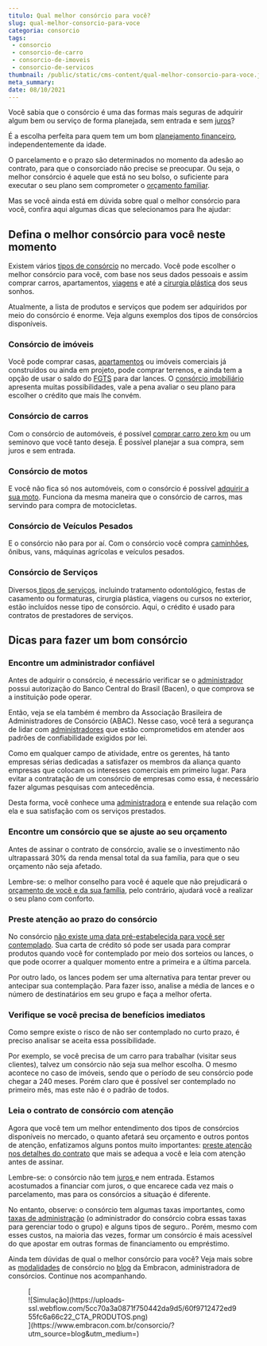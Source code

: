 ```yaml
---
titulo: Qual melhor consórcio para você?
slug: qual-melhor-consorcio-para-voce
categoria: consorcio
tags:
 - consorcio
 - consorcio-de-carro
 - consorcio-de-imoveis
 - consorcio-de-servicos
thumbnail: /public/static/cms-content/qual-melhor-consorcio-para-voce.jpg
meta_summary: 
date: 08/10/2021
---
```

Você sabia que o consórcio é uma das formas mais seguras de adquirir algum bem ou serviço de forma planejada, sem entrada e sem [juros](https://www.embracon.com.br/blog/parcela-de-consorcio-tem-juros)?

É a escolha perfeita para quem tem um bom [planejamento financeiro](https://www.embracon.com.br/blog/planejamento-financeiro-um-guia-para-as-financas-nao-sairem-de-controle), independentemente da idade.

O parcelamento e o prazo são determinados no momento da adesão ao contrato, para que o consorciado não precise se preocupar. Ou seja, o melhor consórcio é aquele que está no seu bolso, o suficiente para executar o seu plano sem comprometer o [orçamento familiar](https://www.embracon.com.br/blog/aprenda-como-montar-um-orcamento-familiar-em-5-passos).

Mas se você ainda está em dúvida sobre qual o melhor consórcio para você, confira aqui algumas dicas que selecionamos para lhe ajudar:

Defina o melhor consórcio para você neste momento 
--------------------------------------------------

Existem vários [tipos de consórcio](https://www.embracon.com.br/blog/voce-conhece-todos-os-tipos-de-consorcio) no mercado. Você pode escolher o melhor consórcio para você, com base nos seus dados pessoais e assim comprar carros, apartamentos, [viagens](https://www.embracon.com.br/blog/guia-completo-sobre-o-consorcio-de-viagens) e até a [cirurgia plástica](https://www.embracon.com.br/blog/por-que-fazer-um-consorcio-de-cirurgia-plastica) dos seus sonhos.

Atualmente, a lista de produtos e serviços que podem ser adquiridos por meio do consórcio é enorme. Veja alguns exemplos dos tipos de consórcios disponíveis.

### Consórcio de imóveis 

Você pode comprar casas, [apartamentos](https://www.embracon.com.br/blog/compre-seu-apartamento-com-o-consorcio-de-imoveis) ou imóveis comerciais já construídos ou ainda em projeto, pode comprar terrenos, e ainda tem a opção de usar o saldo do [FGTS](https://www.embracon.com.br/conhecaoconsorcio/minha-cota-de-imovel-foi-contemplada-como-utilizar-o-fgts) para dar lances. O [consórcio imobiliário](https://www.embracon.com.br/blog/16-maiores-duvidas-sobre-o-consorcio-de-imoveis) apresenta muitas possibilidades, vale a pena avaliar o seu plano para escolher o crédito que mais lhe convém.

### Consórcio de carros 

Com o consórcio de automóveis, é possível [comprar carro zero km](https://www.embracon.com.br/blog/conquiste-seu-carro-zero-km-com-um-consorcio) ou um seminovo que você tanto deseja. É possível planejar a sua compra, sem juros e sem entrada.

### Consórcio de motos 

E você não fica só nos automóveis, com o consórcio é possível [adquirir a sua moto](https://www.embracon.com.br/blog/faca-o-consorcio-de-moto-e-realize-seu-sonho). Funciona da mesma maneira que o consórcio de carros, mas servindo para compra de motocicletas.

### Consórcio de Veículos Pesados 

E o consórcio não para por aí. Com o consórcio você compra [caminhões](https://www.embracon.com.br/blog/como-funciona-o-consorcio-de-caminhao), ônibus, vans, máquinas agrícolas e veículos pesados.

### Consórcio de Serviços 

Diversos[ tipos de serviços](https://www.embracon.com.br/blog/consorcio-de-servicos-saiba-tudo-sobre-a-modalidade), incluindo tratamento odontológico, festas de casamento ou formaturas, cirurgia plástica, viagens ou cursos no exterior, estão incluídos nesse tipo de consórcio. Aqui, o crédito é usado para contratos de prestadores de serviços.

Dicas para fazer um bom consórcio 
----------------------------------

### Encontre um administrador confiável 

Antes de adquirir o consórcio, é necessário verificar se o [administrador](https://www.embracon.com.br/blog/como-escolher-uma-administradora-de-consorcio) possui autorização do Banco Central do Brasil (Bacen), o que comprova se a instituição pode operar.

Então, veja se ela também é membro da Associação Brasileira de Administradores de Consórcio (ABAC). Nesse caso, você terá a segurança de lidar com [administradores](https://www.embracon.com.br/blog/afinal-o-que-uma-administradora-de-consorcio-faz) que estão comprometidos em atender aos padrões de confiabilidade exigidos por lei.

Como em qualquer campo de atividade, entre os gerentes, há tanto empresas sérias dedicadas a satisfazer os membros da aliança quanto empresas que colocam os interesses comerciais em primeiro lugar. Para evitar a contratação de um consórcio de empresas como essa, é necessário fazer algumas pesquisas com antecedência.

Desta forma, você conhece uma [administradora](https://www.embracon.com.br/blog/porque-escolher-a-embracon-como-sua-administradora-de-consorcio) e entende sua relação com ela e sua satisfação com os serviços prestados.

### Encontre um consórcio que se ajuste ao seu orçamento 

Antes de assinar o contrato de consórcio, avalie se o investimento não ultrapassará 30% da renda mensal total da sua família, para que o seu orçamento não seja afetado.

Lembre-se: o melhor conselho para você é aquele que não prejudicará o [orçamento de você e da sua família](https://www.embracon.com.br/blog/como-fazer-um-orcamento-familiar-sem-erro), pelo contrário, ajudará você a realizar o seu plano com conforto.

### Preste atenção ao prazo do consórcio 

No consórcio [não existe uma data pré-estabelecida para você ser contemplado](https://www.embracon.com.br/blog/nao-existe-promessa-de-contemplacao-em-consorcio). Sua carta de crédito só pode ser usada para comprar produtos quando você for contemplado por meio dos sorteios ou lances, o que pode ocorrer a qualquer momento entre a primeira e a última parcela.

Por outro lado, os lances podem ser uma alternativa para tentar prever ou antecipar sua contemplação. Para fazer isso, analise a média de lances e o número de destinatários em seu grupo e faça a melhor oferta.

### Verifique se você precisa de benefícios imediatos 

Como sempre existe o risco de não ser contemplado no curto prazo, é preciso analisar se aceita essa possibilidade.

Por exemplo, se você precisa de um carro para trabalhar (visitar seus clientes), talvez um consórcio não seja sua melhor escolha. O mesmo acontece no caso de imóveis, sendo que o período de seu consórcio pode chegar a 240 meses. Porém claro que é possível ser contemplado no primeiro mês, mas este não é o padrão de todos.

### Leia o contrato de consórcio com atenção 

Agora que você tem um melhor entendimento dos tipos de consórcios disponíveis no mercado, o quanto afetará seu orçamento e outros pontos de atenção, enfatizamos alguns pontos muito importantes: [preste atenção nos detalhes do contrato](https://www.embracon.com.br/blog/o-que-e-necessario-avaliar-no-contrato-de-consorcio) que mais se adequa a você e leia com atenção antes de assinar.

Lembre-se: o consórcio não tem [juros ](https://www.embracon.com.br/blog/parcela-de-consorcio-tem-juros)e nem entrada. Estamos acostumados a financiar com juros, o que encarece cada vez mais o parcelamento, mas para os consórcios a situação é diferente.

No entanto, observe: o consórcio tem algumas taxas importantes, como[ taxas de administração](https://www.embracon.com.br/blog/o-que-e-a-taxa-de-administracao-do-consorcio) (o administrador do consórcio cobra essas taxas para gerenciar todo o grupo) e alguns tipos de seguro.. Porém, mesmo com esses custos, na maioria das vezes, formar um consórcio é mais acessível do que apostar em outras formas de financiamento ou empréstimo.

Ainda tem dúvidas de qual o melhor consórcio para você? Veja mais sobre as [modalidades](https://www.embracon.com.br/imoveis/tipos-de-consorcio) de consórcio no [blog](https://www.embracon.com.br/blog) da Embracon, administradora de consórcios. Continue nos acompanhando.

<figure class="w-richtext-figure-type-image w-richtext-align-center">[<div>![Simulação](https://uploads-ssl.webflow.com/5cc70a3a0871f750442da9d5/60f9712472ed955fc6a66c22_CTA_PRODUTOS.png)</div>](https://www.embracon.com.br/consorcio/?utm_source=blog&utm_medium=)</figure>
